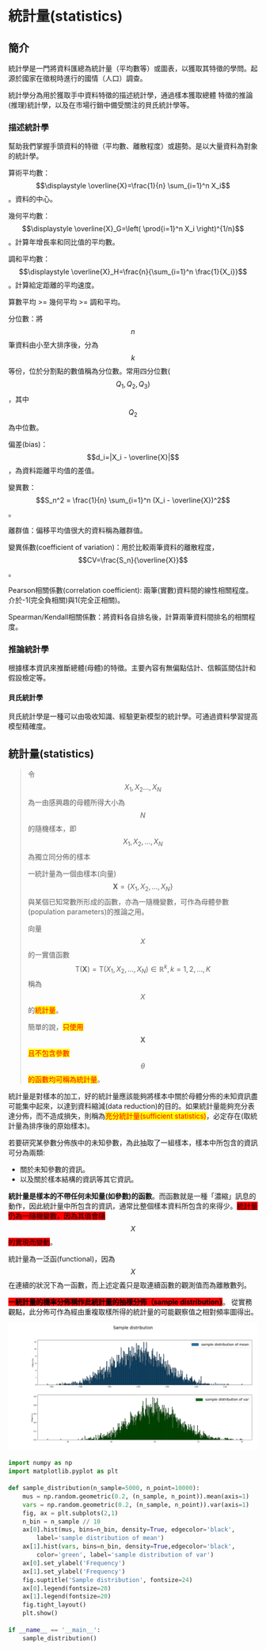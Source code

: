 # 統計量(statistics)

## 簡介

統計學是一門將資料匯總為統計量（平均數等）或圖表，以獲取其特徵的學問。起源於國家在徵稅時進行的國情（人口）調查。

統計學分為用於獲取手中資料特徵的描述統計學，通過樣本獲取總體 特徵的推論(推理)統計學，以及在市場行銷中備受關注的貝氏統計學等。

### 描述統計學

幫助我們掌握手頭資料的特徵（平均數、離散程度）或趨勢。是以大量資料為對象的統計學。

算術平均數：$$\displaystyle \overline{X}=\frac{1}{n} \sum_{i=1}^n X_i$$。資料的中心。

幾何平均數：$$\displaystyle \overline{X}_G=\left( \prod{i=1}^n X_i \right)^{1/n}$$。計算年增長率和同比值的平均數。

調和平均數：$$\displaystyle \overline{X}_H=\frac{n}{\sum_{i=1}^n \frac{1}{X_i}}$$。計算給定距離的平均速度。

算數平均 >= 幾何平均 >= 調和平均。

分位數：將$$n$$筆資料由小至大排序後，分為$$k$$等份，位於分割點的數值稱為分位數。常用四分位數($$Q_1, Q_2, Q_3)$$，其中$$Q_2$$為中位數。

偏差(bias)：$$d_i=|X_i - \overline{X}|$$，為資料距離平均值的差值。

變異數：$$S_n^2 = \frac{1}{n} \sum_{i=1}^n (X_i - \overline{X})^2$$。

離群值：偏移平均值很大的資料稱為離群值。

變異係數(coefficient of variation)：用於比較兩筆資料的離散程度，$$CV=\frac{S_n}{\overline{X}}$$。

Pearson相關係數(correlation coefficient): 兩筆(實數)資料間的線性相關程度。介於-1(完全負相關)與1(完全正相關)。

Spearman/Kendall相關係數：將資料各自排名後，計算兩筆資料間排名的相關程度。

### 推論統計學

根據樣本資訊來推斷總體(母體)的特徵。主要內容有無偏點估計、信賴區間估計和假設檢定等。

#### 貝氏統計學

貝氏統計學是一種可以由吸收知識、經驗更新模型的統計學。可通過資料學習提高模型精確度。

## 統計量(statistics)

> 令$$X_1,X_2\ldots,X_N$$ 為一由感興趣的母體所得大小為$$N$$的隨機樣本，即$$X_1,X_2, \ldots,X_N$$為獨立同分佈的樣本
>
> &#x20;一統計量為一個由樣本(向量)$$\mathbf{X}=\{X_1,X_2, \ldots,X_N\}$$ 與某個已知常數所形成的函數，亦為一隨機變數，可作為母體參數(population parameters)的推論之用。
>
> 向量$$X$$的一實值函數$$\mathrm{T}(\mathbf{X})=\mathrm{T}(X_1,X_2,\ldots ,X_N ) \in \mathbb{R}^k, k=1,2,\dots,K$$稱為$$X$$的<mark style="color:red;">統計量</mark>。
>
> 簡單的說，<mark style="color:red;">只使用</mark>$$\mathbf{X}$$<mark style="color:red;">且不包含參數</mark>$$\theta$$<mark style="color:red;">的函數均可稱為統計量</mark>。

統計量是對樣本的加工，好的統計量應該能夠將樣本中關於母體分佈的未知資訊盡可能集中起來，以達到資料縮減(data reduction)的目的。如果統計量能夠充分表達分佈，而不造成損失，則稱為<mark style="color:red;">充分統計量(sufficient statistics)</mark>，必定存在(取統計量為排序後的原始樣本)。

若要研究某參數分佈族中的未知參數，為此抽取了一組樣本，樣本中所包含的資訊可分為兩類:

* 關於未知參數的資訊。
* 以及關於樣本結構的資訊等其它資訊。

**統計量是樣本的不帶任何未知量(如參數)的函數**。而函數就是一種「濃縮」訊息的動作，因此統計量中所包含的資訊，通常比整個樣本資料所包含的來得少。<mark style="background-color:red;">統計量仍為一隨機變數，因為其值會隨</mark>$$X$$<mark style="background-color:red;">的實現而變動</mark>。

統計量為一泛函(functional)，因為$$X$$在連續的狀況下為一函數，而上述定義只是取連續函數的觀測值而為離散數列。

<mark style="background-color:red;">**一統計量的機率分佈稱作此統計量的抽樣分佈（sample distribution）**</mark>。
從實務觀點，此分佈可作為經由重複取樣所得的統計量的可能觀察值之相對頻率圖得出。

![幾何分佈(p=0.2)平均值與變異數的抽樣分佈](../../.gitbook/assets/sample_dist-min.png)



```python
import numpy as np
import matplotlib.pyplot as plt

def sample_distribution(n_sample=5000, n_point=10000):
    mus = np.random.geometric(0.2, (n_sample, n_point)).mean(axis=1)   # size: n_sample
    vars = np.random.geometric(0.2, (n_sample, n_point)).var(axis=1)
    fig, ax = plt.subplots(2,1)
    n_bin = n_sample // 10
    ax[0].hist(mus, bins=n_bin, density=True, edgecolor='black', 
        label='sample distribution of mean')
    ax[1].hist(vars, bins=n_bin, density=True,edgecolor='black', 
        color='green', label='sample distribution of var')
    ax[0].set_ylabel('Frequency')
    ax[1].set_ylabel('Frequency')
    fig.suptitle('Sample distribution', fontsize=24)
    ax[0].legend(fontsize=20)
    ax[1].legend(fontsize=20)
    fig.tight_layout()
    plt.show()

if __name__ == '__main__':
    sample_distribution()
```









##
